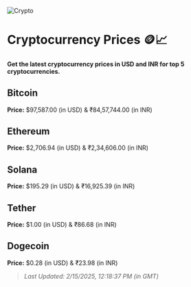
![Crypto](https://www.techguide.com.au/wp-content/uploads/2020/11/crypto3.jpeg)

# Cryptocurrency Prices 🪙📈

#### Get the latest cryptocurrency prices in USD and INR for top 5 cryptocurrencies.

## Bitcoin

**Price:** $97,587.00 (in USD) & ₹84,57,744.00 (in INR)

## Ethereum

**Price:** $2,706.94 (in USD) & ₹2,34,606.00 (in INR)

## Solana

**Price:** $195.29 (in USD) & ₹16,925.39 (in INR)

## Tether

**Price:** $1.00 (in USD) & ₹86.68 (in INR)

## Dogecoin

**Price:** $0.28 (in USD) & ₹23.98 (in INR)

> _Last Updated: 2/15/2025, 12:18:37 PM (in GMT)_
